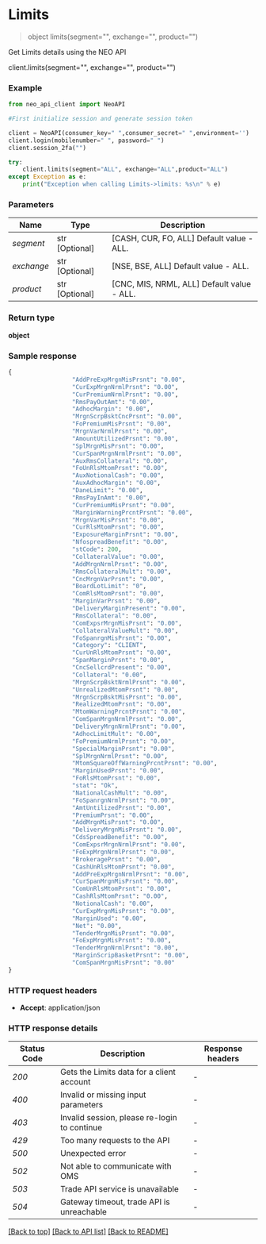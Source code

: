 # **Limits**
> object limits(segment="", exchange="", product="")

Get Limits details using the NEO API

client.limits(segment="", exchange="", product="")

### Example

```python
from neo_api_client import NeoAPI

#First initialize session and generate session token

client = NeoAPI(consumer_key=" ",consumer_secret=" ",environment='')
client.login(mobilenumber=" ", password=" ")
client.session_2fa("")

try:
    client.limits(segment="ALL", exchange="ALL",product="ALL")
except Exception as e:
    print("Exception when calling Limits->limits: %s\n" % e)
```

### Parameters
| Name        | Type           | Description                                 |
|-------------|----------------|---------------------------------------------|
| *segment*   | str [Optional] | [CASH, CUR, FO, ALL] Default value - ALL.   |
| *exchange*  | str [Optional] | [NSE, BSE, ALL] Default value - ALL.        |
| *product*   | str [Optional] | [CNC, MIS, NRML, ALL] Default value - ALL.  |
 

### Return type

**object**

### Sample response

```python
{
                  "AddPreExpMrgnMisPrsnt": "0.00",
                  "CurExpMrgnNrmlPrsnt": "0.00",
                  "CurPremiumNrmlPrsnt": "0.00",
                  "RmsPayOutAmt": "0.00",
                  "AdhocMargin": "0.00",
                  "MrgnScrpBsktCncPrsnt": "0.00",
                  "FoPremiumMisPrsnt": "0.00",
                  "MrgnVarNrmlPrsnt": "0.00",
                  "AmountUtilizedPrsnt": "0.00",
                  "SplMrgnMisPrsnt": "0.00",
                  "CurSpanMrgnNrmlPrsnt": "0.00",
                  "AuxRmsCollateral": "0.00",
                  "FoUnRlsMtomPrsnt": "0.00",
                  "AuxNotionalCash": "0.00",
                  "AuxAdhocMargin": "0.00",
                  "DaneLimit": "0.00",
                  "RmsPayInAmt": "0.00",
                  "CurPremiumMisPrsnt": "0.00",
                  "MarginWarningPrcntPrsnt": "0.00",
                  "MrgnVarMisPrsnt": "0.00",
                  "CurRlsMtomPrsnt": "0.00",
                  "ExposureMarginPrsnt": "0.00",
                  "NfospreadBenefit": "0.00",
                  "stCode": 200,
                  "CollateralValue": "0.00",
                  "AddMrgnNrmlPrsnt": "0.00",
                  "RmsCollateralMult": "0.00",
                  "CncMrgnVarPrsnt": "0.00",
                  "BoardLotLimit": "0",
                  "ComRlsMtomPrsnt": "0.00",
                  "MarginVarPrsnt": "0.00",
                  "DeliveryMarginPresent": "0.00",
                  "RmsCollateral": "0.00",
                  "ComExpsrMrgnMisPrsnt": "0.00",
                  "CollateralValueMult": "0.00",
                  "FoSpanrgnMisPrsnt": "0.00",
                  "Category": "CLIENT",
                  "CurUnRlsMtomPrsnt": "0.00",
                  "SpanMarginPrsnt": "0.00",
                  "CncSellcrdPresent": "0.00",
                  "Collateral": "0.00",
                  "MrgnScrpBsktNrmlPrsnt": "0.00",
                  "UnrealizedMtomPrsnt": "0.00",
                  "MrgnScrpBsktMisPrsnt": "0.00",
                  "RealizedMtomPrsnt": "0.00",
                  "MtomWarningPrcntPrsnt": "0.00",
                  "ComSpanMrgnNrmlPrsnt": "0.00",
                  "DeliveryMrgnNrmlPrsnt": "0.00",
                  "AdhocLimitMult": "0.00",
                  "FoPremiumNrmlPrsnt": "0.00",
                  "SpecialMarginPrsnt": "0.00",
                  "SplMrgnNrmlPrsnt": "0.00",
                  "MtomSquareOffWarningPrcntPrsnt": "0.00",
                  "MarginUsedPrsnt": "0.00",
                  "FoRlsMtomPrsnt": "0.00",
                  "stat": "Ok",
                  "NationalCashMult": "0.00",
                  "FoSpanrgnNrmlPrsnt": "0.00",
                  "AmtUntilizedPrsnt": "0.00",
                  "PremiumPrsnt": "0.00",
                  "AddMrgnMisPrsnt": "0.00",
                  "DeliveryMrgnMisPrsnt": "0.00",
                  "CdsSpreadBenefit": "0.00",
                  "ComExpsrMrgnNrmlPrsnt": "0.00",
                  "FoExpMrgnNrmlPrsnt": "0.00",
                  "BrokeragePrsnt": "0.00",
                  "CashUnRlsMtomPrsnt": "0.00",
                  "AddPreExpMrgnNrmlPrsnt": "0.00",
                  "CurSpanMrgnMisPrsnt": "0.00",
                  "ComUnRlsMtomPrsnt": "0.00",
                  "CashRlsMtomPrsnt": "0.00",
                  "NotionalCash": "0.00",
                  "CurExpMrgnMisPrsnt": "0.00",
                  "MarginUsed": "0.00",
                  "Net": "0.00",
                  "TenderMrgnMisPrsnt": "0.00",
                  "FoExpMrgnMisPrsnt": "0.00",
                  "TenderMrgnNrmlPrsnt": "0.00",
                  "MarginScripBasketPrsnt": "0.00",
                  "ComSpanMrgnMisPrsnt": "0.00"
}
```

### HTTP request headers

 - **Accept**: application/json

### HTTP response details
| Status Code | Description                                  | Response headers |
|-------------|----------------------------------------------|------------------|
| *200*       | Gets the Limits data for a client account    | -                |
| *400*       | Invalid or missing input parameters          | -                |
| *403*       | Invalid session, please re-login to continue | -                |
| *429*       | Too many requests to the API                 | -                |
| *500*       | Unexpected error                             | -                |
| *502*       | Not able to communicate with OMS             | -                |
| *503*       | Trade API service is unavailable             | -                |
| *504*       | Gateway timeout, trade API is unreachable    | -                |

[[Back to top]](#) [[Back to API list]](../README.md#documentation-for-api-endpoints)  [[Back to README]](../README.md)
